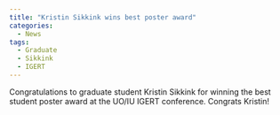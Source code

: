 ```yaml
---
title: "Kristin Sikkink wins best poster award"
categories:
  - News
tags:
  - Graduate
  - Sikkink
  - IGERT
---
```


Congratulations to graduate student Kristin Sikkink for winning the best student poster award at the UO/IU IGERT conference. Congrats Kristin!